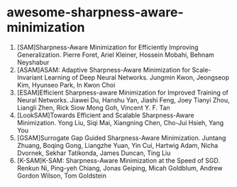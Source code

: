 # awesome-sharpness-aware-minimization

1. [SAM]Sharpness-Aware Minimization for Efficiently Improving Generalization. Pierre Foret, Ariel Kleiner, Hossein Mobahi, Behnam Neyshabur
2. [ASAM]ASAM: Adaptive Sharpness-Aware Minimization for Scale-Invariant Learning of Deep Neural Networks. Jungmin Kwon, Jeongseop Kim, Hyunseo Park, In Kwon Choi
3. [ESAM]Efficient Sharpness-aware Minimization for Improved Training of Neural Networks. Jiawei Du, Hanshu Yan, Jiashi Feng, Joey Tianyi Zhou, Liangli Zhen, Rick Siow Mong Goh, Vincent Y. F. Tan
4. [LookSAM]Towards Efficient and Scalable Sharpness-Aware Minimization. Yong Liu, Siqi Mai, Xiangning Chen, Cho-Jui Hsieh, Yang You
5. [GSAM]Surrogate Gap Guided Sharpness-Aware Minimization. Juntang Zhuang, Boqing Gong, Liangzhe Yuan, Yin Cui, Hartwig Adam, Nicha Dvornek, Sekhar Tatikonda, James Duncan, Ting Liu
6. [K-SAM]K-SAM: Sharpness-Aware Minimization at the Speed of SGD. Renkun Ni, Ping-yeh Chiang, Jonas Geiping, Micah Goldblum, Andrew Gordon Wilson, Tom Goldstein
